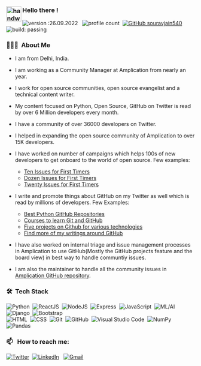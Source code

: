 ### <img alt="handwavegif" src="https://user-images.githubusercontent.com/39513876/112366216-8cfe7400-8cfe-11eb-8116-7d3dbae20e97.gif" width='40' align="left"/> Hello there !
![version :26.09.2022](https://img.shields.io/badge/version-26.09.2022-informational) &nbsp;
![profile count](https://komarev.com/ghpvc/?username=souravjain540&color=red)&nbsp;
[![GitHub souravjain540](https://img.shields.io/github/followers/souravjain540?label=follow&style=social)](https://github.com/AbhishekSinghDhadwal)&nbsp;
![build: passing](https://img.shields.io/badge/build-passing-success)
### 👨🏻‍💻 &nbsp;About Me

- I am from Delhi, India.
- I am working as a Community Manager at Amplication from nearly an year. 
- I work for open source communities, open source evangelist and a technical content writer.
- My content focused on Python, Open Source, GitHub on Twitter is read by over 6 Million developers every month.
- I have a community of over 36000 developers on Twitter.
- I helped in expanding the open source community of Amplication to over 15K developers.

- I have worked on number of campaigns which helps 100s of new developers to get onboard to the world of open source. Few examples:
  - [Ten Issues for First Timers](https://github.com/amplication/amplication/issues/2435)
  - [Dozen Issues for First Timers](https://github.com/amplication/amplication/issues/2737)
  - [Twenty Issues for First Timers](https://github.com/amplication/amplication/issues/3481)

- I write and promote things about GitHub on my Twitter as well which is read by millions of developers. Few Examples:
  - [Best Python GitHub Repositories](https://twitter.com/Sauain/status/1554751183826391040?s=20&t=U26OKd9G2KKj9E5wa9D26g)
  - [Courses to learn Git and GitHub](https://twitter.com/Sauain/status/1513849485260173320?s=20&t=U26OKd9G2KKj9E5wa9D26g)
  - [Five projects on Github for various technologies](https://twitter.com/Sauain/status/1492732759533514753?s=20&t=U26OKd9G2KKj9E5wa9D26g)
  - [Find more of my writings around GitHub](https://twitter.com/search?q=%40sauain%20Github&src=typed_query&f=top)

- I have also worked on internal triage and issue management processes in Amplication to use GitHub(Mostly the GitHub projects feature and the board view) in best way to handle communtiy issues.

- I am also the maintainer to handle all the community issues in [Amplication GitHub repository](https://github.com/amplication/amplication).

### 🛠 &nbsp;Tech Stack

![Python](https://img.shields.io/badge/-Python-05122A?style=flat&logo=python)&nbsp;
![ReactJS](https://img.shields.io/badge/-React-05122A?style=flat&logo=react)&nbsp;
![NodeJS](https://img.shields.io/badge/-NodeJS-05122A?style=flat&logo=node.js)&nbsp;
![Express](https://img.shields.io/badge/-Express-05122A?style=flat&logo=express)&nbsp;
![JavaScript](https://img.shields.io/badge/-JavaScript-05122A?style=flat&logo=javascript)&nbsp;
![ML/AI](https://img.shields.io/badge/-ML/AI-05122A?)&nbsp;
![Django](https://img.shields.io/badge/-Django-05122A?style=flat&logo=django&logoColor=092E20)&nbsp;
![Bootstrap](https://img.shields.io/badge/-Bootstrap-05122A?style=flat&logo=bootstrap&logoColor=563D7C)\
![HTML](https://img.shields.io/badge/-HTML-05122A?style=flat&logo=HTML5)&nbsp;
![CSS](https://img.shields.io/badge/-CSS-05122A?style=flat&logo=CSS3&logoColor=1572B6)&nbsp;
![Git](https://img.shields.io/badge/-Git-05122A?style=flat&logo=git)&nbsp;
![GitHub](https://img.shields.io/badge/-GitHub-05122A?style=flat&logo=github)&nbsp;
![Visual Studio Code](https://img.shields.io/badge/-Visual%20Studio%20Code-05122A?style=flat&logo=visual-studio-code&logoColor=007ACC)&nbsp;
![NumPy](https://img.shields.io/badge/numpy%20-%23013243.svg?&style=flat&logo=numpy&logoColor=white)&nbsp;
![Pandas](https://img.shields.io/badge/pandas%20-%23150458.svg?&style=flat&logo=pandas&logoColor=white)&nbsp;

### 📫 &nbsp; How to reach me:

<a href="https://twitter.com/sauain/"><img alt="Twitter" src="https://img.shields.io/badge/Twitter%20-%230077B5.svg?&style=flat&logo=twitter&logoColor=white"/></a>&nbsp;
<a href="https://www.linkedin.com/in/saurav-jain-384625147/"><img alt="LinkedIn" src="https://img.shields.io/badge/linkedin%20-%230077B5.svg?&style=flat&logo=linkedin&logoColor=white"/></a> &nbsp;
<a href="mailto:souravjain540@gmail.com"><img alt="Gmail" src="https://img.shields.io/badge/Gmail-D14836?style=flat&logo=gmail&logoColor=white" /></a> &nbsp;

